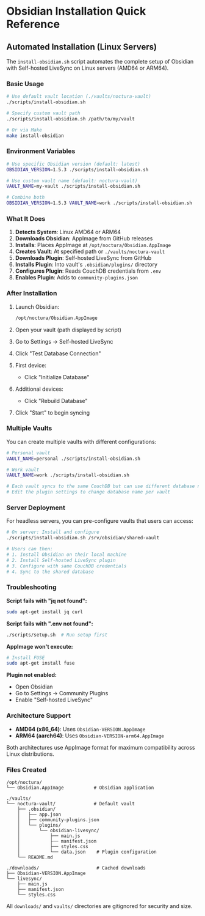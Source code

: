 # Obsidian Installation Quick Reference

## Automated Installation (Linux Servers)

The `install-obsidian.sh` script automates the complete setup of Obsidian with Self-hosted LiveSync on Linux servers (AMD64 or ARM64).

### Basic Usage

```bash
# Use default vault location (./vaults/noctura-vault)
./scripts/install-obsidian.sh

# Specify custom vault path
./scripts/install-obsidian.sh /path/to/my/vault

# Or via Make
make install-obsidian
```

### Environment Variables

```bash
# Use specific Obsidian version (default: latest)
OBSIDIAN_VERSION=1.5.3 ./scripts/install-obsidian.sh

# Use custom vault name (default: noctura-vault)
VAULT_NAME=my-vault ./scripts/install-obsidian.sh

# Combine both
OBSIDIAN_VERSION=1.5.3 VAULT_NAME=work ./scripts/install-obsidian.sh
```

### What It Does

1. **Detects System**: Linux AMD64 or ARM64
2. **Downloads Obsidian**: AppImage from GitHub releases
3. **Installs**: Places AppImage at `/opt/noctura/Obsidian.AppImage`
4. **Creates Vault**: At specified path or `./vaults/noctura-vault`
5. **Downloads Plugin**: Self-hosted LiveSync from GitHub
6. **Installs Plugin**: Into vault's `.obsidian/plugins/` directory
7. **Configures Plugin**: Reads CouchDB credentials from `.env`
8. **Enables Plugin**: Adds to `community-plugins.json`

### After Installation

1. Launch Obsidian:
   ```bash
   /opt/noctura/Obsidian.AppImage
   ```

2. Open your vault (path displayed by script)

3. Go to Settings → Self-hosted LiveSync

4. Click "Test Database Connection"

5. First device:
   - Click "Initialize Database"

6. Additional devices:
   - Click "Rebuild Database"

7. Click "Start" to begin syncing

### Multiple Vaults

You can create multiple vaults with different configurations:

```bash
# Personal vault
VAULT_NAME=personal ./scripts/install-obsidian.sh

# Work vault
VAULT_NAME=work ./scripts/install-obsidian.sh

# Each vault syncs to the same CouchDB but can use different database names
# Edit the plugin settings to change database name per vault
```

### Server Deployment

For headless servers, you can pre-configure vaults that users can access:

```bash
# On server: Install and configure
./scripts/install-obsidian.sh /srv/obsidian/shared-vault

# Users can then:
# 1. Install Obsidian on their local machine
# 2. Install Self-hosted LiveSync plugin
# 3. Configure with same CouchDB credentials
# 4. Sync to the shared database
```

### Troubleshooting

**Script fails with "jq not found":**
```bash
sudo apt-get install jq curl
```

**Script fails with ".env not found":**
```bash
./scripts/setup.sh  # Run setup first
```

**AppImage won't execute:**
```bash
# Install FUSE
sudo apt-get install fuse
```

**Plugin not enabled:**
- Open Obsidian
- Go to Settings → Community Plugins
- Enable "Self-hosted LiveSync"

### Architecture Support

- **AMD64 (x86_64)**: Uses `Obsidian-VERSION.AppImage`
- **ARM64 (aarch64)**: Uses `Obsidian-VERSION-arm64.AppImage`

Both architectures use AppImage format for maximum compatibility across Linux distributions.

### Files Created

```
/opt/noctura/
└── Obsidian.AppImage           # Obsidian application

./vaults/
└── noctura-vault/              # Default vault
    ├── .obsidian/
    │   ├── app.json
    │   ├── community-plugins.json
    │   └── plugins/
    │       └── obsidian-livesync/
    │           ├── main.js
    │           ├── manifest.json
    │           ├── styles.css
    │           └── data.json    # Plugin configuration
    └── README.md

./downloads/                     # Cached downloads
├── Obsidian-VERSION.AppImage
└── livesync/
    ├── main.js
    ├── manifest.json
    └── styles.css
```

All `downloads/` and `vaults/` directories are gitignored for security and size.
